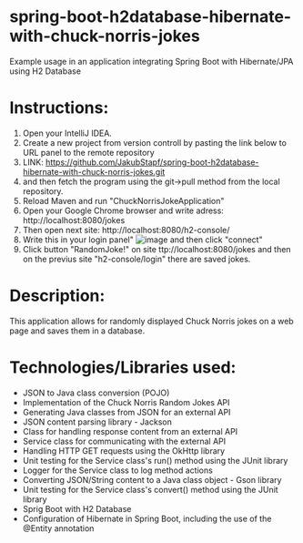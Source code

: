 # spring-boot-h2database-hibernate-with-chuck-norris-jokes
Example usage in an application integrating Spring Boot with Hibernate/JPA using H2 Database
# Instructions:
1. Open your IntelliJ IDEA.
2. Create a new project from version controll by pasting the link below to URL panel to the remote repository
3. LINK: https://github.com/JakubStapf/spring-boot-h2database-hibernate-with-chuck-norris-jokes.git
4. and then fetch the program using the git->pull method from the local repository.
5. Reload Maven and run "ChuckNorrisJokeApplication"
6. Open your Google Chrome browser and write adress: http://localhost:8080/jokes
7. Then open next site: http://localhost:8080/h2-console/
8. Write this in your login panel"
![image](https://github.com/JakubStapf/spring-boot-h2database-hibernate-with-chuck-norris-jokes/assets/152090738/c634475a-3426-4ff8-aded-affccc64447c)
and then click "connect"
10. Click button "RandomJoke!" on site ttp://localhost:8080/jokes and then on the previus site "h2-console/login" there are saved jokes.

# Description:
This application allows for randomly displayed Chuck Norris jokes on a web page and saves them in a database.

# Technologies/Libraries used:
- JSON to Java class conversion (POJO)
- Implementation of the Chuck Norris Random Jokes API
- Generating Java classes from JSON for an external API
- JSON content parsing library - Jackson
- Class for handling response content from an external API
- Service class for communicating with the external API
- Handling HTTP GET requests using the OkHttp library
- Unit testing for the Service class's run() method using the JUnit library
- Logger for the Service class to log method actions
- Converting JSON/String content to a Java class object - Gson library
- Unit testing for the Service class's convert() method using the JUnit library
- Sprig Boot with H2 Database
- Configuration of Hibernate in Spring Boot, including the use of the @Entity annotation
